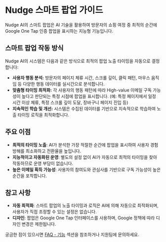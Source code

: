 # Nudge 스마트 팝업 가이드

Nudge AI의 스마트 팝업은 AI 기술을 활용하여 방문자의 쇼핑 여정 중 최적의 순간에 Google One Tap 인증 팝업을 표시하는 지능형 기능입니다.

## 스마트 팝업 작동 방식

Nudge AI의 시스템은 다음과 같은 방식으로 최적의 팝업 노출 타이밍을 자동으로 결정합니다:

- **사용자 행동 분석:** 방문자의 페이지 체류 시간, 스크롤 깊이, 클릭 패턴, 마우스 움직임 등 다양한 행동 데이터를 실시간으로 분석합니다.
- **맞춤형 타이밍 최적화:** 각 사용자의 행동 패턴에 따라 High-value 이메일 구독 가능성이 높다고 판단되는 특정 시점에 팝업을 표시합니다. (예: 특정 페이지에서 일정 시간 이상 체류, 특정 스크롤 깊이 도달, 장바구니 페이지 진입 등)
- **지속적인 학습 및 개선:** 시스템은 수집된 데이터를 기반으로 지속적으로 학습하여 노출 타이밍 로직을 최적화합니다.

## 주요 이점

- **최적의 타이밍 노출**: AI가 분석한 가장 적절한 순간에 팝업을 표시하여 사용자 경험 방해를 최소화하고 전환율을 높입니다.
- **지능적이고 자동화된 운영**: 별도의 설정 없이 AI가 자동으로 최적의 타이밍을 찾아 작동하므로 운영 부담이 없습니다.
- **높은 이메일 획득 가능성**: 사용자의 참여도와 관심사를 기반으로 구독 가능성이 높은 순간을 포착합니다.

## 참고 사항

- **자동 최적화**: 스마트 팝업의 노출 타이밍과 로직은 AI에 의해 자동으로 최적화되며, 사용자가 직접 조정할 수 있는 설정은 없습니다.
- **디자인**: 팝업은 Google One Tap 인터페이스를 사용하며, Google 정책에 따라 디자인 변경은 제한됩니다.

궁금한 점이 있으시면 [FAQ - 기능](../../support-troubleshooting/faq/features/index.md) 섹션을 참조하거나 지원팀에 문의하세요.
